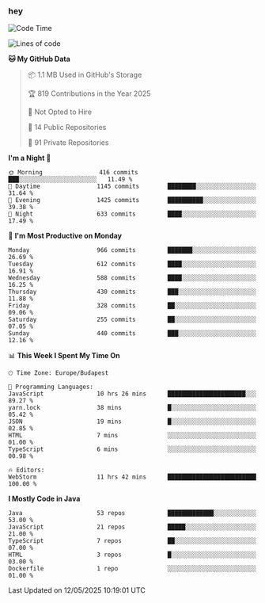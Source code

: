 ### hey

<!--START_SECTION:waka-->
![Code Time](http://img.shields.io/badge/Code%20Time-1%2C204%20hrs%2038%20mins-blue)

![Lines of code](https://img.shields.io/badge/From%20Hello%20World%20I%27ve%20Written-3.5%20million%20lines%20of%20code-blue)

**🐱 My GitHub Data** 

> 📦 1.1 MB Used in GitHub's Storage 
 > 
> 🏆 819 Contributions in the Year 2025
 > 
> 🚫 Not Opted to Hire
 > 
> 📜 14 Public Repositories 
 > 
> 🔑 91 Private Repositories 
 > 
**I'm a Night 🦉** 

```text
🌞 Morning                416 commits         ███░░░░░░░░░░░░░░░░░░░░░░   11.49 % 
🌆 Daytime                1145 commits        ████████░░░░░░░░░░░░░░░░░   31.64 % 
🌃 Evening                1425 commits        ██████████░░░░░░░░░░░░░░░   39.38 % 
🌙 Night                  633 commits         ████░░░░░░░░░░░░░░░░░░░░░   17.49 % 
```
📅 **I'm Most Productive on Monday** 

```text
Monday                   966 commits         ███████░░░░░░░░░░░░░░░░░░   26.69 % 
Tuesday                  612 commits         ████░░░░░░░░░░░░░░░░░░░░░   16.91 % 
Wednesday                588 commits         ████░░░░░░░░░░░░░░░░░░░░░   16.25 % 
Thursday                 430 commits         ███░░░░░░░░░░░░░░░░░░░░░░   11.88 % 
Friday                   328 commits         ██░░░░░░░░░░░░░░░░░░░░░░░   09.06 % 
Saturday                 255 commits         ██░░░░░░░░░░░░░░░░░░░░░░░   07.05 % 
Sunday                   440 commits         ███░░░░░░░░░░░░░░░░░░░░░░   12.16 % 
```


📊 **This Week I Spent My Time On** 

```text
🕑︎ Time Zone: Europe/Budapest

💬 Programming Languages: 
JavaScript               10 hrs 26 mins      ██████████████████████░░░   89.27 % 
yarn.lock                38 mins             █░░░░░░░░░░░░░░░░░░░░░░░░   05.42 % 
JSON                     19 mins             █░░░░░░░░░░░░░░░░░░░░░░░░   02.85 % 
HTML                     7 mins              ░░░░░░░░░░░░░░░░░░░░░░░░░   01.00 % 
TypeScript               6 mins              ░░░░░░░░░░░░░░░░░░░░░░░░░   00.98 % 

🔥 Editors: 
WebStorm                 11 hrs 42 mins      █████████████████████████   100.00 % 
```

**I Mostly Code in Java** 

```text
Java                     53 repos            █████████████░░░░░░░░░░░░   53.00 % 
JavaScript               21 repos            █████░░░░░░░░░░░░░░░░░░░░   21.00 % 
TypeScript               7 repos             ██░░░░░░░░░░░░░░░░░░░░░░░   07.00 % 
HTML                     3 repos             █░░░░░░░░░░░░░░░░░░░░░░░░   03.00 % 
Dockerfile               1 repo              ░░░░░░░░░░░░░░░░░░░░░░░░░   01.00 % 
```




 Last Updated on 12/05/2025 10:19:01 UTC
<!--END_SECTION:waka-->
